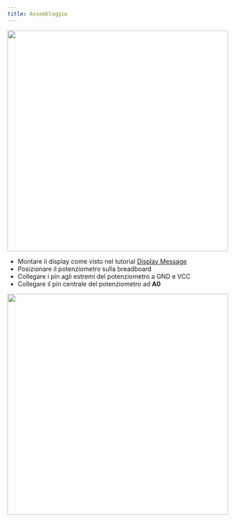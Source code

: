 ```yaml
---
title: Assemblaggio
---
```


<img src="http://projects.ebmstore.it/images/display-potentiometer/display_potentiometer.png" alt="" style="width: 500px;"/>

  * Montare il display come visto nel tutorial [Display Message](/projects/display-message)
  * Posizionare il potenziometro sulla breadboard
  * Collegare i pin agli estremi del potenziometro a GND e VCC
  * Collegare il pin centrale del potenziometro ad __A0__

<img src="http://projects.ebmstore.it/images/display-potentiometer/1.jpg" alt="" style="width: 500px;"/>